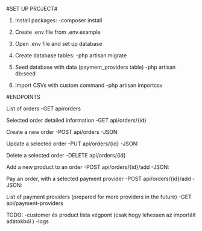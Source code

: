 #SET UP PROJECT#

1. Install packages:
    -composer install

2. Create .env file from .env.example

3. Open .env file and set up database

4. Create database tables:
    -php artisan migrate 

5. Seed database with data (payment_providers table)
    -php artisan db:seed

6. Import CSVs with custom command 
    -php artisan importcsv


#ENDPOINTS

List of orders
    -GET api/orders

Selected order detailed information
    -GET api/orders/{id}

Create a new order
    -POST api/orders
    -JSON:

Update a selected order
    -PUT api/orders/{id}
    -JSON:

Delete a selected order
    -DELETE api/orders/{id}

Add a new product to an order
    -POST api/orders/{id}/add
    -JSON:

Pay an order, with a selected payment provider
    -POST api/orders/{id}/add
    -JSON:

List of payment providers (prepared for more providers in the future)
    -GET api/payment-providers

TODO:
    -customer és product lista végpont (csak hogy lehessen az importált adatokból )
    -logs